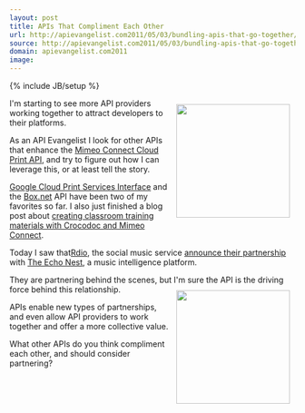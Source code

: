 ```yaml
---
layout: post
title: APIs That Compliment Each Other
url: http://apievangelist.com2011/05/03/bundling-apis-that-go-together/
source: http://apievangelist.com2011/05/03/bundling-apis-that-go-together/
domain: apievangelist.com2011
image: 
---
```

{% include JB/setup %}
<a href="http://rdio.com"><img style="padding: 10px;" src="http://kinlane-productions.s3.amazonaws.com/api-evangelist/Rdio-Logo-Gradient.png" alt="" width="200" align="right" /></a>I'm starting to see more API providers working together to attract developers to their platforms.<p></p>
As an API Evangelist I look for other APIs that enhance the <a title="Mimeo Connect Cloud Print API" href="http://developer.mimeo.com">Mimeo Connect Cloud Print API</a>, and try to figure out how I can leverage this, or at least tell the story.<p></p>
<a title="Google Cloud Print Services Interface" href="http://www.kinlane.com/2011/02/google-cloud-print-proxy-cloud-printer/">Google Cloud Print Services Interface</a> and the <a title="Box.net" href="http://www.box.net">Box.net</a> API have been two of my favorites so far. I also just finished a blog post about <a title="creating classroom and training materials with Crocodoc and Mimeo Connect" href="http://developer.mimeo.com/blog/blog_detail.php?ID=99">creating classroom training materials with Crocodoc and Mimeo Connect</a>.<p></p>
Today I saw that<a href="http://rdio.com">Rdio</a>, the social music service <a title="announce their partnership" href="http://blog.rdio.com/post/5161479190/announcing-rdios-partnership-with-the-echo-nest">announce their partnership</a> with <a title="The Echo Nest" href="http://the.echonest.com/">The Echo Nest</a>, a music intelligence platform.<p></p>
They are partnering behind the scenes, but I'm sure the API is the driving force behind this relationship.<a title="The Echo Nest" href="http://the.echonest.com/"><img style="padding: 10px;" src="http://kinlane-productions.s3.amazonaws.com/api-evangelist/the-echo-nest.gif" alt="" width="200" align="right" /></a><p></p>
APIs enable new types of partnerships, and even allow API providers to work together and offer a more collective value.<p></p>
What other APIs do you think compliment each other, and should consider partnering?
